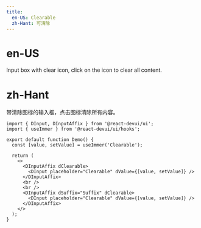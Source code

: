 ```yaml
---
title:
  en-US: Clearable
  zh-Hant: 可清除
---
```


# en-US

Input box with clear icon, click on the icon to clear all content.

# zh-Hant

带清除图标的输入框，点击图标清除所有内容。

```tsx
import { DInput, DInputAffix } from '@react-devui/ui';
import { useImmer } from '@react-devui/ui/hooks';

export default function Demo() {
  const [value, setValue] = useImmer('Clearable');

  return (
    <>
      <DInputAffix dClearable>
        <DInput placeholder="Clearable" dValue={[value, setValue]} />
      </DInputAffix>
      <br />
      <br />
      <DInputAffix dSuffix="Suffix" dClearable>
        <DInput placeholder="Clearable" dValue={[value, setValue]} />
      </DInputAffix>
    </>
  );
}
```

